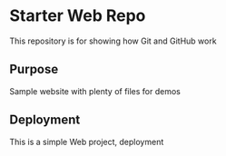# Starter Web Repo

This repository is for showing how Git and GitHub work

## Purpose

Sample website with plenty of files for demos

## Deployment

This is a simple Web project, deployment